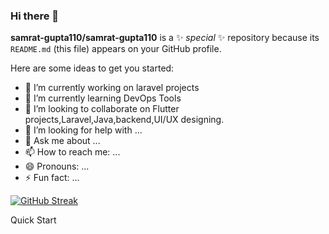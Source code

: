 ### Hi there 👋

**samrat-gupta110/samrat-gupta110** is a ✨ _special_ ✨ repository because its `README.md` (this file) appears on your GitHub profile.

Here are some ideas to get you started:

- 🔭 I’m currently working on laravel projects
- 🌱 I’m currently learning DevOps Tools
- 👯 I’m looking to collaborate on Flutter projects,Laravel,Java,backend,UI/UX designing.
- 🤔 I’m looking for help with ...
- 💬 Ask me about ...
- 📫 How to reach me: ...
- 😄 Pronouns: ...
- ⚡ Fun fact: ...

[![GitHub Streak](https://streak-stats.demolab.com?user=samrat-gupta110&theme=tokyonight-duo)](https://git.io/streak-stats)

Quick Start
